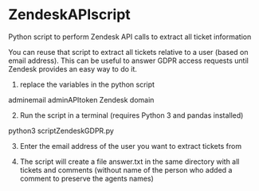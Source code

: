 # ZendeskAPIscript
Python script to perform Zendesk API calls to extract all ticket information

You can reuse that script to extract all tickets relative to a user (based on email address). This can be useful to answer GDPR access requests until Zendesk provides an easy way to do it.


1) replace the variables in the python script

adminemail 
adminAPItoken 
Zendesk domain 

2) Run the script in a terminal (requires Python 3 and pandas installed)

python3 scriptZendeskGDPR.py

3) Enter the email address of the user you want to extract tickets from

4) The script will create a file answer.txt in the same directory with all tickets and comments (without name of the person who added a comment to preserve the agents names)

